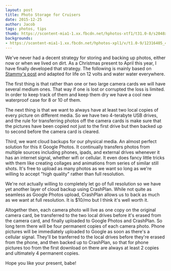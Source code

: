 ```yaml
---
layout: post
title: Photo Storage for Cruisers
date: 2015-12-25
author: Jacob
tags: photos, tips
thumb: https://scontent-mia1-1.xx.fbcdn.net/hphotos-xtf1/t31.0-8/s2048x2048/12485797_482867028552154_7939590658232414212_o.jpg
backgrounds:
- https://scontent-mia1-1.xx.fbcdn.net/hphotos-xpl1/v/t1.0-9/12316405_469599096545614_4331141202720880781_n.jpg?oh=150e28dab55e1e53a960899efa240cde&oe=572ACC40
---
```


We've never had a decent strategy for storing and backing up photos, either now or when we lived on dirt.  As a Christmas present to April this year, I have finally developed that strategy.  The following is mainly based on [Stammy's post](http://paulstamatiou.com/storage-for-photographers-part-2/) and adapted for life on 12 volts and water water everywhere.

The first thing is that rather than one or two large camera cards we will have several medium ones.  That way if one is lost or corrupted the loss is limited.  In order to keep track of them and keep them dry we have a cool new waterproof case for 8 or 10 of them.

The next thing is that we want to always have at least two local copies of every picture on different media.  So we have two 4-terabyte USB drives, and the rule for transferring photos off the camera cards is make sure that the pictures have been copied not just to the first drive but then backed up to second before the camera card is cleared.

Third, we want cloud backups for our physical media.  An almost perfect solution for this it Google Photos.  It continually transfers photos from multiple sources including phones, ipads, and external drives whenever it has an internet signal, whether wifi or cellular.  It even does fancy little tricks with them like creating collages and animations from series of similar still shots.  It's free to upload as many photos as we want so long as we're willing to accept "high quality" rather than full resolution.

We're not actually willing to completely let go of full resolution so we have yet another layer of cloud backup using CrashPlan.  While not quite as seamless as Google Photos upload, CrashPlan allows us to back as much as we want at full resolution.  It is $10/mo but I think it's well worth it.

Altogether then, each camera photo will live as one copy on the original camera card, be transferred to the two local drives before it's erased from the camera card, and finally uploaded to Google Photos and CrashPlan.  So long term there will be four permanent copies of each camera photo.  Phone pictures will be immediately uploaded to Google as soon as there's a cellular signal.  They'll be tranferred to the local drives before they're erased from the phone, and then backed up to CrashPlan, so that for phone pictures too from the first download on there are always at least 2 copies and ultimately 4 permanent copies.

Hope you like your present, babe!
